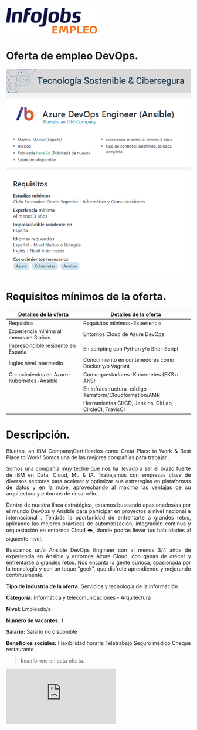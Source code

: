 <img src="img/Infojob_logo.png" alt="" width="250" height="auto">

# Oferta de empleo DevOps.

![Oferta_Empleo_Ingeniero](https://github.com/Antonio-Gabino/DEVOPS/blob/main/img/Oferta_Empleo_Ingeniero.png?raw=true)

# Requisitos mínimos de la oferta.

|             Detalles de la oferta                    |                Detalles de la oferta                   |
|------------------------------------------------------|--------------------------------------------------------|
|                Requisitos                            |         Requisitos mínimos-Experiencia                 |                                                                                                                | Ciclo F. Grado Superior Informática y Comunicaciones | Sólida en aprovisionamiento con Ansible                |  
| Experiencia mínima al menos de 3 años                | Entornos Cloud de Azure DevOps                         | 
| Imprescindible residente en España                   | En scripting con Python y/o Shell Script               |
| Inglés nivel intermedio                              | Conocimiento en contenedores como Docker y/o Vagrant   | 
| Conocimientos en Azure-Kubernetes-Ansible            | Con orquestadores-Kubernetes (EKS o AKS)               |
|                                                      | En infraestructura-código Terraform/Cloudformation/AMR |
|                                                      | Herramientas CI/CD, Jenkins, GitLab, CircleCI, TravisCI|

# Descripción.

<div align="justify">
Bluetab, an IBM Company¡Certificados como Great Place to Work & Best Place to Work! Somos una de las mejores compañías para trabajar .

Somos una compañía muy techie que nos ha llevado a ser el brazo fuerte de IBM en Data, Cloud, ML & IA. Trabajamos con empresas clave de diversos sectores para acelerar y optimizar sus estrategias en plataformas de datos y en la nube, aprovechando al máximo las ventajas de su arquitectura y entornos de desarrollo.

Dentro de nuestra línea estratégica, estamos buscando apasionados/as por el mundo DevOps y Ansible para participar en proyectos a nivel nacional e internacional . Tendrás la oportunidad de enfrentarte a grandes retos, aplicando las mejores prácticas de automatización, integración continua y orquestación en entornos Cloud &#9729;&#65039;, donde podrás llevar tus habilidades al siguiente nivel.

Buscamos un/a Ansible DevOps Engineer con al menos 3/4 años de experiencia en Ansible y entornos Azure Cloud, con ganas de crecer y enfrentarse a grandes retos. Nos encanta la gente curiosa, apasionada por la tecnología y con un toque "geek", que disfrute aprendiendo y mejorando continuamente.

<strong>Tipo de industria de la oferta:</strong>
Servicios y tecnología de la información

<strong>Categoría:</strong>
Informática y telecomunicaciones - Arquitectura

<strong>Nivel:</strong>
Empleado/a

<strong>Número de vacantes:</strong>
1

<strong>Salario:</strong>
Salario no disponible

<strong>Beneficios sociales:</strong>
Flexibilidad horaria
Teletrabajo
Seguro médico
Cheque restaurante
</div>

> Inscribirme en esta oferta.

![Inscribirme en esta oferta](https://www.infojobs.net/candidate/candidate-login/candidate-login.xhtml?goesTo=/candidate/application/index.xhtml?id_oferta=0ab3cb1886495b93def6a9d0f5e5d9&dgv=1730496705675)

